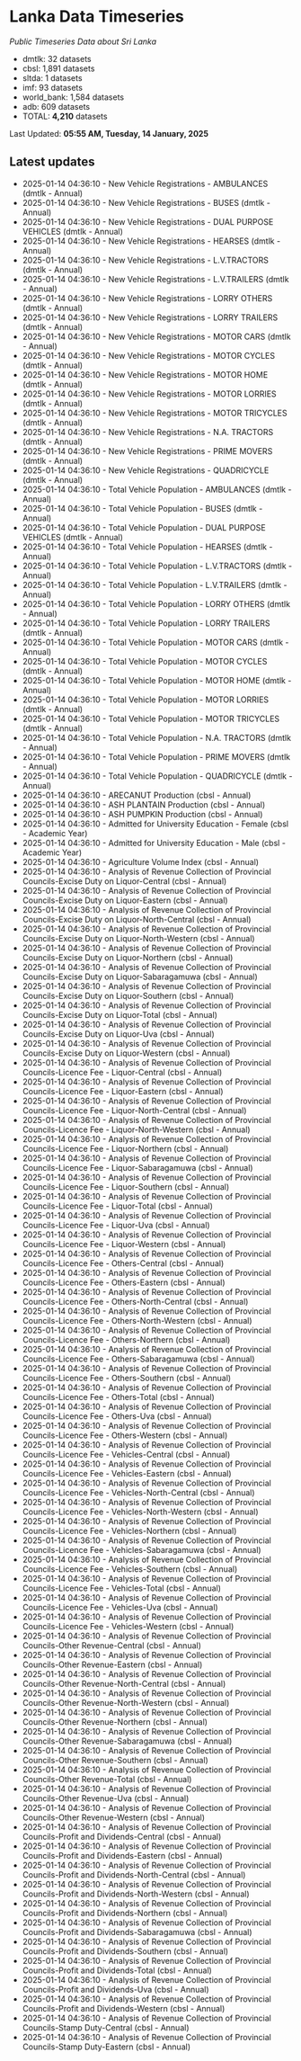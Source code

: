 # Lanka Data Timeseries
*Public Timeseries Data about Sri Lanka*

* dmtlk: 32 datasets
* cbsl: 1,891 datasets
* sltda: 1 datasets
* imf: 93 datasets
* world_bank: 1,584 datasets
* adb: 609 datasets
* TOTAL: **4,210** datasets

Last Updated: **05:55 AM, Tuesday, 14 January, 2025**

## Latest updates

* 2025-01-14 04:36:10 - New Vehicle Registrations - AMBULANCES (dmtlk - Annual)
* 2025-01-14 04:36:10 - New Vehicle Registrations - BUSES (dmtlk - Annual)
* 2025-01-14 04:36:10 - New Vehicle Registrations - DUAL PURPOSE VEHICLES (dmtlk - Annual)
* 2025-01-14 04:36:10 - New Vehicle Registrations - HEARSES (dmtlk - Annual)
* 2025-01-14 04:36:10 - New Vehicle Registrations - L.V.TRACTORS (dmtlk - Annual)
* 2025-01-14 04:36:10 - New Vehicle Registrations - L.V.TRAILERS (dmtlk - Annual)
* 2025-01-14 04:36:10 - New Vehicle Registrations - LORRY OTHERS (dmtlk - Annual)
* 2025-01-14 04:36:10 - New Vehicle Registrations - LORRY TRAILERS (dmtlk - Annual)
* 2025-01-14 04:36:10 - New Vehicle Registrations - MOTOR CARS (dmtlk - Annual)
* 2025-01-14 04:36:10 - New Vehicle Registrations - MOTOR CYCLES (dmtlk - Annual)
* 2025-01-14 04:36:10 - New Vehicle Registrations - MOTOR HOME (dmtlk - Annual)
* 2025-01-14 04:36:10 - New Vehicle Registrations - MOTOR LORRIES (dmtlk - Annual)
* 2025-01-14 04:36:10 - New Vehicle Registrations - MOTOR TRICYCLES (dmtlk - Annual)
* 2025-01-14 04:36:10 - New Vehicle Registrations - N.A. TRACTORS (dmtlk - Annual)
* 2025-01-14 04:36:10 - New Vehicle Registrations - PRIME MOVERS (dmtlk - Annual)
* 2025-01-14 04:36:10 - New Vehicle Registrations - QUADRICYCLE (dmtlk - Annual)
* 2025-01-14 04:36:10 - Total Vehicle Population - AMBULANCES (dmtlk - Annual)
* 2025-01-14 04:36:10 - Total Vehicle Population - BUSES (dmtlk - Annual)
* 2025-01-14 04:36:10 - Total Vehicle Population - DUAL PURPOSE VEHICLES (dmtlk - Annual)
* 2025-01-14 04:36:10 - Total Vehicle Population - HEARSES (dmtlk - Annual)
* 2025-01-14 04:36:10 - Total Vehicle Population - L.V.TRACTORS (dmtlk - Annual)
* 2025-01-14 04:36:10 - Total Vehicle Population - L.V.TRAILERS (dmtlk - Annual)
* 2025-01-14 04:36:10 - Total Vehicle Population - LORRY OTHERS (dmtlk - Annual)
* 2025-01-14 04:36:10 - Total Vehicle Population - LORRY TRAILERS (dmtlk - Annual)
* 2025-01-14 04:36:10 - Total Vehicle Population - MOTOR CARS (dmtlk - Annual)
* 2025-01-14 04:36:10 - Total Vehicle Population - MOTOR CYCLES (dmtlk - Annual)
* 2025-01-14 04:36:10 - Total Vehicle Population - MOTOR HOME (dmtlk - Annual)
* 2025-01-14 04:36:10 - Total Vehicle Population - MOTOR LORRIES (dmtlk - Annual)
* 2025-01-14 04:36:10 - Total Vehicle Population - MOTOR TRICYCLES (dmtlk - Annual)
* 2025-01-14 04:36:10 - Total Vehicle Population - N.A. TRACTORS (dmtlk - Annual)
* 2025-01-14 04:36:10 - Total Vehicle Population - PRIME MOVERS (dmtlk - Annual)
* 2025-01-14 04:36:10 - Total Vehicle Population - QUADRICYCLE (dmtlk - Annual)
* 2025-01-14 04:36:10 - ARECANUT Production (cbsl - Annual)
* 2025-01-14 04:36:10 - ASH PLANTAIN Production (cbsl - Annual)
* 2025-01-14 04:36:10 - ASH PUMPKIN Production (cbsl - Annual)
* 2025-01-14 04:36:10 - Admitted for University Education - Female (cbsl - Academic Year)
* 2025-01-14 04:36:10 - Admitted for University Education - Male (cbsl - Academic Year)
* 2025-01-14 04:36:10 - Agriculture Volume Index (cbsl - Annual)
* 2025-01-14 04:36:10 - Analysis of Revenue Collection of Provincial Councils-Excise Duty on Liquor-Central (cbsl - Annual)
* 2025-01-14 04:36:10 - Analysis of Revenue Collection of Provincial Councils-Excise Duty on Liquor-Eastern (cbsl - Annual)
* 2025-01-14 04:36:10 - Analysis of Revenue Collection of Provincial Councils-Excise Duty on Liquor-North-Central (cbsl - Annual)
* 2025-01-14 04:36:10 - Analysis of Revenue Collection of Provincial Councils-Excise Duty on Liquor-North-Western (cbsl - Annual)
* 2025-01-14 04:36:10 - Analysis of Revenue Collection of Provincial Councils-Excise Duty on Liquor-Northern (cbsl - Annual)
* 2025-01-14 04:36:10 - Analysis of Revenue Collection of Provincial Councils-Excise Duty on Liquor-Sabaragamuwa (cbsl - Annual)
* 2025-01-14 04:36:10 - Analysis of Revenue Collection of Provincial Councils-Excise Duty on Liquor-Southern (cbsl - Annual)
* 2025-01-14 04:36:10 - Analysis of Revenue Collection of Provincial Councils-Excise Duty on Liquor-Total (cbsl - Annual)
* 2025-01-14 04:36:10 - Analysis of Revenue Collection of Provincial Councils-Excise Duty on Liquor-Uva (cbsl - Annual)
* 2025-01-14 04:36:10 - Analysis of Revenue Collection of Provincial Councils-Excise Duty on Liquor-Western (cbsl - Annual)
* 2025-01-14 04:36:10 - Analysis of Revenue Collection of Provincial Councils-Licence Fee - Liquor-Central (cbsl - Annual)
* 2025-01-14 04:36:10 - Analysis of Revenue Collection of Provincial Councils-Licence Fee - Liquor-Eastern (cbsl - Annual)
* 2025-01-14 04:36:10 - Analysis of Revenue Collection of Provincial Councils-Licence Fee - Liquor-North-Central (cbsl - Annual)
* 2025-01-14 04:36:10 - Analysis of Revenue Collection of Provincial Councils-Licence Fee - Liquor-North-Western (cbsl - Annual)
* 2025-01-14 04:36:10 - Analysis of Revenue Collection of Provincial Councils-Licence Fee - Liquor-Northern (cbsl - Annual)
* 2025-01-14 04:36:10 - Analysis of Revenue Collection of Provincial Councils-Licence Fee - Liquor-Sabaragamuwa (cbsl - Annual)
* 2025-01-14 04:36:10 - Analysis of Revenue Collection of Provincial Councils-Licence Fee - Liquor-Southern (cbsl - Annual)
* 2025-01-14 04:36:10 - Analysis of Revenue Collection of Provincial Councils-Licence Fee - Liquor-Total (cbsl - Annual)
* 2025-01-14 04:36:10 - Analysis of Revenue Collection of Provincial Councils-Licence Fee - Liquor-Uva (cbsl - Annual)
* 2025-01-14 04:36:10 - Analysis of Revenue Collection of Provincial Councils-Licence Fee - Liquor-Western (cbsl - Annual)
* 2025-01-14 04:36:10 - Analysis of Revenue Collection of Provincial Councils-Licence Fee - Others-Central (cbsl - Annual)
* 2025-01-14 04:36:10 - Analysis of Revenue Collection of Provincial Councils-Licence Fee - Others-Eastern (cbsl - Annual)
* 2025-01-14 04:36:10 - Analysis of Revenue Collection of Provincial Councils-Licence Fee - Others-North-Central (cbsl - Annual)
* 2025-01-14 04:36:10 - Analysis of Revenue Collection of Provincial Councils-Licence Fee - Others-North-Western (cbsl - Annual)
* 2025-01-14 04:36:10 - Analysis of Revenue Collection of Provincial Councils-Licence Fee - Others-Northern (cbsl - Annual)
* 2025-01-14 04:36:10 - Analysis of Revenue Collection of Provincial Councils-Licence Fee - Others-Sabaragamuwa (cbsl - Annual)
* 2025-01-14 04:36:10 - Analysis of Revenue Collection of Provincial Councils-Licence Fee - Others-Southern (cbsl - Annual)
* 2025-01-14 04:36:10 - Analysis of Revenue Collection of Provincial Councils-Licence Fee - Others-Total (cbsl - Annual)
* 2025-01-14 04:36:10 - Analysis of Revenue Collection of Provincial Councils-Licence Fee - Others-Uva (cbsl - Annual)
* 2025-01-14 04:36:10 - Analysis of Revenue Collection of Provincial Councils-Licence Fee - Others-Western (cbsl - Annual)
* 2025-01-14 04:36:10 - Analysis of Revenue Collection of Provincial Councils-Licence Fee - Vehicles-Central (cbsl - Annual)
* 2025-01-14 04:36:10 - Analysis of Revenue Collection of Provincial Councils-Licence Fee - Vehicles-Eastern (cbsl - Annual)
* 2025-01-14 04:36:10 - Analysis of Revenue Collection of Provincial Councils-Licence Fee - Vehicles-North-Central (cbsl - Annual)
* 2025-01-14 04:36:10 - Analysis of Revenue Collection of Provincial Councils-Licence Fee - Vehicles-North-Western (cbsl - Annual)
* 2025-01-14 04:36:10 - Analysis of Revenue Collection of Provincial Councils-Licence Fee - Vehicles-Northern (cbsl - Annual)
* 2025-01-14 04:36:10 - Analysis of Revenue Collection of Provincial Councils-Licence Fee - Vehicles-Sabaragamuwa (cbsl - Annual)
* 2025-01-14 04:36:10 - Analysis of Revenue Collection of Provincial Councils-Licence Fee - Vehicles-Southern (cbsl - Annual)
* 2025-01-14 04:36:10 - Analysis of Revenue Collection of Provincial Councils-Licence Fee - Vehicles-Total (cbsl - Annual)
* 2025-01-14 04:36:10 - Analysis of Revenue Collection of Provincial Councils-Licence Fee - Vehicles-Uva (cbsl - Annual)
* 2025-01-14 04:36:10 - Analysis of Revenue Collection of Provincial Councils-Licence Fee - Vehicles-Western (cbsl - Annual)
* 2025-01-14 04:36:10 - Analysis of Revenue Collection of Provincial Councils-Other Revenue-Central (cbsl - Annual)
* 2025-01-14 04:36:10 - Analysis of Revenue Collection of Provincial Councils-Other Revenue-Eastern (cbsl - Annual)
* 2025-01-14 04:36:10 - Analysis of Revenue Collection of Provincial Councils-Other Revenue-North-Central (cbsl - Annual)
* 2025-01-14 04:36:10 - Analysis of Revenue Collection of Provincial Councils-Other Revenue-North-Western (cbsl - Annual)
* 2025-01-14 04:36:10 - Analysis of Revenue Collection of Provincial Councils-Other Revenue-Northern (cbsl - Annual)
* 2025-01-14 04:36:10 - Analysis of Revenue Collection of Provincial Councils-Other Revenue-Sabaragamuwa (cbsl - Annual)
* 2025-01-14 04:36:10 - Analysis of Revenue Collection of Provincial Councils-Other Revenue-Southern (cbsl - Annual)
* 2025-01-14 04:36:10 - Analysis of Revenue Collection of Provincial Councils-Other Revenue-Total (cbsl - Annual)
* 2025-01-14 04:36:10 - Analysis of Revenue Collection of Provincial Councils-Other Revenue-Uva (cbsl - Annual)
* 2025-01-14 04:36:10 - Analysis of Revenue Collection of Provincial Councils-Other Revenue-Western (cbsl - Annual)
* 2025-01-14 04:36:10 - Analysis of Revenue Collection of Provincial Councils-Profit and Dividends-Central (cbsl - Annual)
* 2025-01-14 04:36:10 - Analysis of Revenue Collection of Provincial Councils-Profit and Dividends-Eastern (cbsl - Annual)
* 2025-01-14 04:36:10 - Analysis of Revenue Collection of Provincial Councils-Profit and Dividends-North-Central (cbsl - Annual)
* 2025-01-14 04:36:10 - Analysis of Revenue Collection of Provincial Councils-Profit and Dividends-North-Western (cbsl - Annual)
* 2025-01-14 04:36:10 - Analysis of Revenue Collection of Provincial Councils-Profit and Dividends-Northern (cbsl - Annual)
* 2025-01-14 04:36:10 - Analysis of Revenue Collection of Provincial Councils-Profit and Dividends-Sabaragamuwa (cbsl - Annual)
* 2025-01-14 04:36:10 - Analysis of Revenue Collection of Provincial Councils-Profit and Dividends-Southern (cbsl - Annual)
* 2025-01-14 04:36:10 - Analysis of Revenue Collection of Provincial Councils-Profit and Dividends-Total (cbsl - Annual)
* 2025-01-14 04:36:10 - Analysis of Revenue Collection of Provincial Councils-Profit and Dividends-Uva (cbsl - Annual)
* 2025-01-14 04:36:10 - Analysis of Revenue Collection of Provincial Councils-Profit and Dividends-Western (cbsl - Annual)
* 2025-01-14 04:36:10 - Analysis of Revenue Collection of Provincial Councils-Stamp Duty-Central (cbsl - Annual)
* 2025-01-14 04:36:10 - Analysis of Revenue Collection of Provincial Councils-Stamp Duty-Eastern (cbsl - Annual)